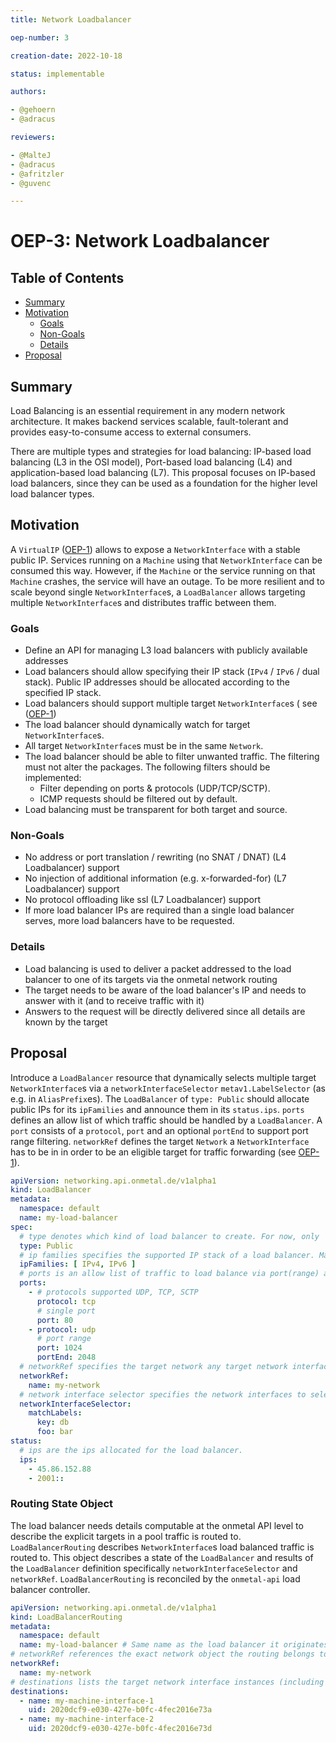 ```yaml
---
title: Network Loadbalancer

oep-number: 3

creation-date: 2022-10-18

status: implementable

authors:

- @gehoern
- @adracus

reviewers:

- @MalteJ
- @adracus
- @afritzler
- @guvenc

---
```


# OEP-3: Network Loadbalancer

## Table of Contents

- [Summary](#summary)
- [Motivation](#motivation)
    - [Goals](#goals)
    - [Non-Goals](#non-goals)
    - [Details](#details)
- [Proposal](#proposal)

## Summary

Load Balancing is an essential requirement in any modern network architecture.
It makes backend services scalable, fault-tolerant and provides easy-to-consume access to external consumers.

There are multiple types and strategies for load balancing: IP-based load balancing (L3 in the OSI model),
Port-based load balancing (L4) and application-based load balancing (L7). This proposal focuses on IP-based
load balancers, since they can be used as a foundation for the higher level load balancer types.

## Motivation

A `VirtualIP` ([OEP-1](01-networking-integration.md#the-virtualip-type)) allows to expose a `NetworkInterface`
with a stable public IP. Services running on a `Machine` using that `NetworkInterface` can be consumed this way.
However, if the `Machine` or the service running on that `Machine` crashes, the service will have an outage.
To be more resilient and to scale beyond single `NetworkInterface`s, a `LoadBalancer` allows targeting multiple
`NetworkInterface`s and distributes traffic between them.

### Goals

- Define an API for managing L3 load balancers with publicly available addresses
- Load balancers should allow specifying their IP stack (`IPv4` / `IPv6` / dual stack). Public IP addresses
  should be allocated according to the specified IP stack.
- Load balancers should support multiple target `NetworkInterface`s (
  see ([OEP-1](01-networking-integration.md#the-networkinterface-type))
- The load balancer should dynamically watch for target `NetworkInterface`s.
- All target `NetworkInterface`s must be in the same `Network`.
- The load balancer should be able to filter unwanted traffic. The filtering must not alter the packages.
  The following filters should be implemented:
    - Filter depending on ports & protocols (UDP/TCP/SCTP).
    - ICMP requests should be filtered out by default.
- Load balancing must be transparent for both target and source.

### Non-Goals

- No address or port translation / rewriting (no SNAT / DNAT) (L4 Loadbalancer) support
- No injection of additional information (e.g. x-forwarded-for) (L7 Loadbalancer) support
- No protocol offloading like ssl (L7 Loadbalancer) support
- If more load balancer IPs are required than a single load balancer serves, more load balancers have to be requested.

### Details

- Load balancing is used to deliver a packet addressed to the load balancer to one of its targets via the onmetal
  network routing
- The target needs to be aware of the load balancer's IP and needs to answer with it (and to receive traffic with it)
- Answers to the request will be directly delivered since all details are known by the target

## Proposal

Introduce a `LoadBalancer` resource that dynamically selects multiple target `NetworkInterface`s via
a `networkInterfaceSelector` `metav1.LabelSelector` (as e.g. in `AliasPrefix`es).
The `LoadBalancer` of `type: Public` should allocate public IPs for its `ipFamilies` and announce them in
its `status.ips`.
`ports` defines an allow list of which traffic should be handled by a `LoadBalancer`. A `port` consists of
a `protocol`, `port` and an optional `portEnd` to support port range filtering.
`networkRef` defines the target `Network` a `NetworkInterface` has to be in in order to be an eligible target
for traffic forwarding (see [OEP-1](01-networking-integration.md#the-networkinterface-type)).

[//]: # (@formatter:off)
```yaml
apiVersion: networking.api.onmetal.de/v1alpha1
kind: LoadBalancer
metadata:
  namespace: default
  name: my-load-balancer
spec:
  # type denotes which kind of load balancer to create. For now, only `Public` is supported.
  type: Public
  # ip families specifies the supported IP stack of a load balancer. May be `IPv4`, `IPv6` or both (dual stack).
  ipFamilies: [ IPv4, IPv6 ]
  # ports is an allow list of traffic to load balance via port(range) and protocol.
  ports:
    - # protocols supported UDP, TCP, SCTP
      protocol: tcp
      # single port
      port: 80
    - protocol: udp
      # port range
      port: 1024
      portEnd: 2048
  # networkRef specifies the target network any target network interface should be in.
  networkRef:
    name: my-network
  # network interface selector specifies the network interfaces to select for load balancing.
  networkInterfaceSelector:
    matchLabels:
      key: db
      foo: bar
status:
  # ips are the ips allocated for the load balancer.
  ips:
    - 45.86.152.88
    - 2001::
```
[//]: # (@formatter:on)

### Routing State Object

The load balancer needs details computable at the onmetal API level to describe the explicit targets in a pool traffic
is routed to. `LoadBalancerRouting` describes `NetworkInterface`s load balanced traffic is routed to.
This object describes a state of the `LoadBalancer` and results of the `LoadBalancer` definition
specifically `networkInterfaceSelector` and `networkRef`. `LoadBalancerRouting` is reconciled by the `onmetal-api` load
balancer controller.

[//]: # (@formatter:off)
```yaml
apiVersion: networking.api.onmetal.de/v1alpha1
kind: LoadBalancerRouting
metadata:
  namespace: default
  name: my-load-balancer # Same name as the load balancer it originates from.
# networkRef references the exact network object the routing belongs to.
networkRef:
  name: my-network
# destinations lists the target network interface instances (including UID) for load balancing.
destinations:
  - name: my-machine-interface-1
    uid: 2020dcf9-e030-427e-b0fc-4fec2016e73a
  - name: my-machine-interface-2
    uid: 2020dcf9-e030-427e-b0fc-4fec2016e73d
```
[//]: # (@formatter:on)

